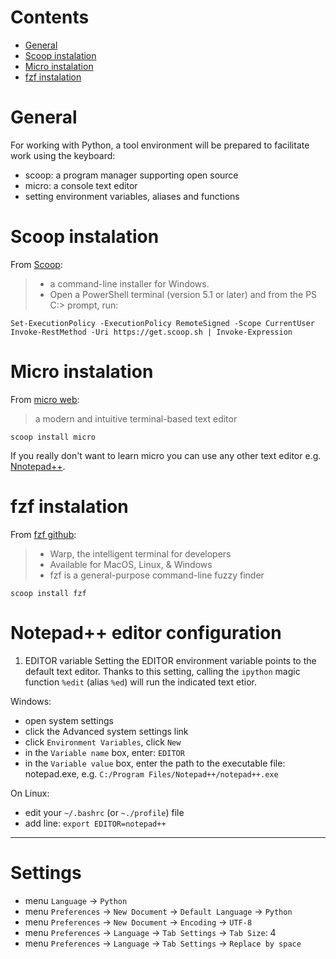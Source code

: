 # Contents

 - [General](#general)
 - [Scoop instalation](scoop-instalation)
 - [Micro instalation](micro-instalation)
 - [fzf instalation](fzf-instalation)
 

# General

For working with Python, a tool environment will be prepared to facilitate work using the keyboard:
- scoop: a program manager supporting open source
- micro: a console text editor
- setting environment variables, aliases and functions



# Scoop instalation

From [Scoop](https://scoop.sh/#/):
 >- a command-line installer for Windows.
 >- Open a PowerShell terminal (version 5.1 or later) and from the PS C:\> prompt, run:

 ```
 Set-ExecutionPolicy -ExecutionPolicy RemoteSigned -Scope CurrentUser
 Invoke-RestMethod -Uri https://get.scoop.sh | Invoke-Expression
 ```



# Micro instalation

From [micro web](https://micro-editor.github.io/):
>a modern and intuitive terminal-based text editor

```
scoop install micro
```

If you really don't want to learn micro you can use any other text editor e.g. [Nnotepad++](https://notepad-plus-plus.org/).



# fzf instalation

From [fzf github](https://github.com/junegunn/fzf):
>- Warp, the intelligent terminal for developers
>- Available for MacOS, Linux, & Windows
>- fzf is a general-purpose command-line fuzzy finder

```scoop install fzf```


# Notepad++ editor configuration

1. EDITOR variable
Setting the EDITOR environment variable points to the default text editor. Thanks to this setting,
calling the `ipython` magic function `%edit` (alias `%ed`) will run the indicated text etior.

Windows:
 - open system settings
 - click the Advanced system settings link
 - click `Environment Variables`, click `New`
 - in the `Variable name` box, enter: `EDITOR`
 - in the `Variable value` box, enter the path to the executable file: notepad.exe, e.g. `C:/Program Files/Notepad++/notepad++.exe` 


On Linux:
 - edit your `~/.bashrc` (or `~./profile`) file
 - add line: `export EDITOR=notepad++`
---


# Settings
 - menu `Language` -> `Python`
 - menu `Preferences` -> `New Document` -> `Default Language` -> `Python`
 - menu `Preferences` -> `New Document` -> `Encoding` -> `UTF-8`
 - menu `Preferences` -> `Language` -> `Tab Settings` -> `Tab Size`: 4
 - menu `Preferences` -> `Language` -> `Tab Settings` -> `Replace by space`
